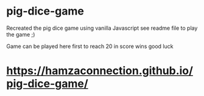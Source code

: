 # pig-dice-game
Recreated the pig dice game using vanilla Javascript see readme file to play the game ;) 

Game can be played here first to reach 20 in score wins good luck
#  https://hamzaconnection.github.io/pig-dice-game/
